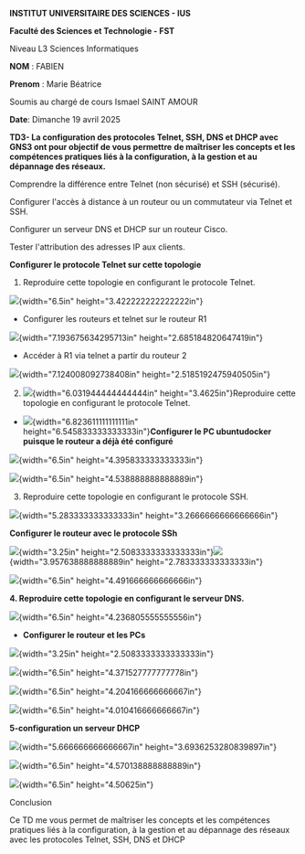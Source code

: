 **INSTITUT UNIVERSITAIRE DES SCIENCES - IUS**

**Faculté des Sciences et Technologie - FST**

Niveau L3 Sciences Informatiques

**NOM** : FABIEN

**Prenom** : Marie Béatrice

Soumis au chargé de cours Ismael SAINT AMOUR

**Date**: Dimanche 19 avril 2025

**TD3- La configuration des protocoles Telnet, SSH, DNS et DHCP avec
GNS3 ont pour objectif de vous permettre** **de maîtriser les concepts
et les compétences pratiques liés à la configuration, à la gestion et au
dépannage des réseaux.**

Comprendre la différence entre Telnet (non sécurisé) et SSH (sécurisé).

Configurer l\'accès à distance à un routeur ou un commutateur via Telnet
et SSH.

Configurer un serveur DNS et DHCP sur un routeur Cisco.

Tester l\'attribution des adresses IP aux clients.

**Configurer le protocole Telnet sur cette topologie**

1.  Reproduire cette topologie en configurant le protocole Telnet.

![](images/){width="6.5in" height="3.422222222222222in"}

-   Configurer les routeurs et telnet sur le routeur R1

![](media/image2.png){width="7.193675634295713in"
height="2.685184820647419in"}

-   Accéder à R1 via telnet a partir du routeur 2

![](media/image3.png){width="7.124008092738408in"
height="2.5185192475940505in"}

2.  ![](media/image4.png){width="6.031944444444444in"
    height="3.4625in"}Reproduire cette topologie en configurant le
    protocole Telnet.

-   ![](media/image5.png){width="6.823611111111111in"
    height="6.545833333333333in"}**Configurer le PC ubuntudocker puisque
    le routeur a déjà été configuré**

![](media/image5.png){width="6.5in" height="4.395833333333333in"}

![](media/image6.png){width="6.5in" height="4.538888888888889in"}

3.  Reproduire cette topologie en configurant le protocole SSH.

![](media/image7.png){width="5.283333333333333in"
height="3.2666666666666666in"}

**Configurer le routeur avec le protocole SSh**

![](media/image3.png){width="3.25in"
height="2.5083333333333333in"}![](media/image8.png){width="3.957638888888889in"
height="2.783333333333333in"}

![](media/image9.png){width="6.5in" height="4.491666666666666in"}

**4. Reproduire cette topologie en configurant le serveur DNS.**

![](media/image10.png){width="6.5in" height="4.236805555555556in"}

-   **Configurer le routeur et les PCs**

![](media/image3.png){width="3.25in" height="2.5083333333333333in"}

![](media/image11.png){width="6.5in" height="4.371527777777778in"}

![](media/image12.png){width="6.5in" height="4.204166666666667in"}

![](media/image13.png){width="6.5in" height="4.010416666666667in"}

**5-configuration un serveur DHCP**

![](media/image10.png){width="5.666666666666667in"
height="3.6936253280839897in"}

![](media/image14.png){width="6.5in" height="4.570138888888889in"}

![](media/image15.png){width="6.5in" height="4.50625in"}

Conclusion

Ce TD me vous permet de maîtriser les concepts et les compétences
pratiques liés à la configuration, à la gestion et au dépannage des
réseaux avec les protocoles Telnet, SSH, DNS et DHCP
